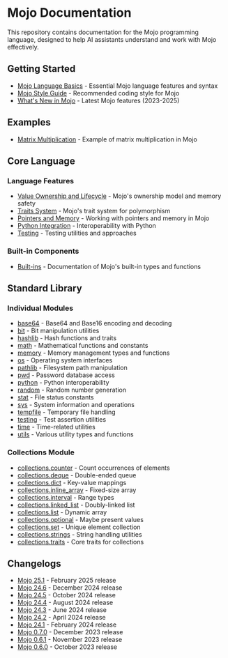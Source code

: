 # Mojo Documentation

This repository contains documentation for the Mojo programming language, designed to help AI assistants understand and work with Mojo effectively.

## Getting Started

- [Mojo Language Basics](core/language-basics.md) - Essential Mojo language features and syntax
- [Mojo Style Guide](core/style-guide.md) - Recommended coding style for Mojo
- [What's New in Mojo](core/whats-new.md) - Latest Mojo features (2023-2025)

## Examples

- [Matrix Multiplication](examples/matmul.md) - Example of matrix multiplication in Mojo

## Core Language

### Language Features
- [Value Ownership and Lifecycle](core/value-ownership-lifecycle.md) - Mojo's ownership model and memory safety
- [Traits System](core/traits.md) - Mojo's trait system for polymorphism
- [Pointers and Memory](core/pointers.md) - Working with pointers and memory in Mojo
- [Python Integration](core/python-integration.md) - Interoperability with Python
- [Testing](core/testing.md) - Testing utilities and approaches

### Built-in Components
- [Built-ins](core/built-ins.md) - Documentation of Mojo's built-in types and functions

## Standard Library

### Individual Modules
- [base64](stdlib/base64.md) - Base64 and Base16 encoding and decoding
- [bit](stdlib/bit.md) - Bit manipulation utilities
- [hashlib](stdlib/hashlib.md) - Hash functions and traits
- [math](stdlib/math.md) - Mathematical functions and constants
- [memory](stdlib/memory.md) - Memory management types and functions
- [os](stdlib/os.md) - Operating system interfaces
- [pathlib](stdlib/pathlib.md) - Filesystem path manipulation
- [pwd](stdlib/pwd.md) - Password database access
- [python](stdlib/python.md) - Python interoperability
- [random](stdlib/random.md) - Random number generation
- [stat](stdlib/stat.md) - File status constants
- [sys](stdlib/sys.md) - System information and operations
- [tempfile](stdlib/tempfile.md) - Temporary file handling
- [testing](stdlib/testing.md) - Test assertion utilities
- [time](stdlib/time.md) - Time-related utilities
- [utils](stdlib/utils.md) - Various utility types and functions

### Collections Module
- [collections.counter](stdlib/collections/counter.md) - Count occurrences of elements
- [collections.deque](stdlib/collections/deque.md) - Double-ended queue
- [collections.dict](stdlib/collections/dict.md) - Key-value mappings
- [collections.inline_array](stdlib/collections/inline_array.md) - Fixed-size array
- [collections.interval](stdlib/collections/interval.md) - Range types
- [collections.linked_list](stdlib/collections/linked_list.md) - Doubly-linked list
- [collections.list](stdlib/collections/list.md) - Dynamic array
- [collections.optional](stdlib/collections/optional.md) - Maybe present values
- [collections.set](stdlib/collections/set.md) - Unique element collection
- [collections.strings](stdlib/collections/strings.md) - String handling utilities
- [collections.traits](stdlib/collections/traits.md) - Core traits for collections

## Changelogs

- [Mojo 25.1](changelogs/mojo-v25-1.md) - February 2025 release
- [Mojo 24.6](changelogs/mojo-v24-6.md) - December 2024 release
- [Mojo 24.5](changelogs/mojo-v24-5.md) - October 2024 release
- [Mojo 24.4](changelogs/mojo-v24-4.md) - August 2024 release
- [Mojo 24.3](changelogs/mojo-v24-3.md) - June 2024 release
- [Mojo 24.2](changelogs/mojo-v24-2.md) - April 2024 release
- [Mojo 24.1](changelogs/mojo-v24-1.md) - February 2024 release
- [Mojo 0.7.0](changelogs/mojo-v0-7-0.md) - December 2023 release
- [Mojo 0.6.1](changelogs/mojo-v0-6-1.md) - November 2023 release
- [Mojo 0.6.0](changelogs/mojo-v0-6-0.md) - October 2023 release
